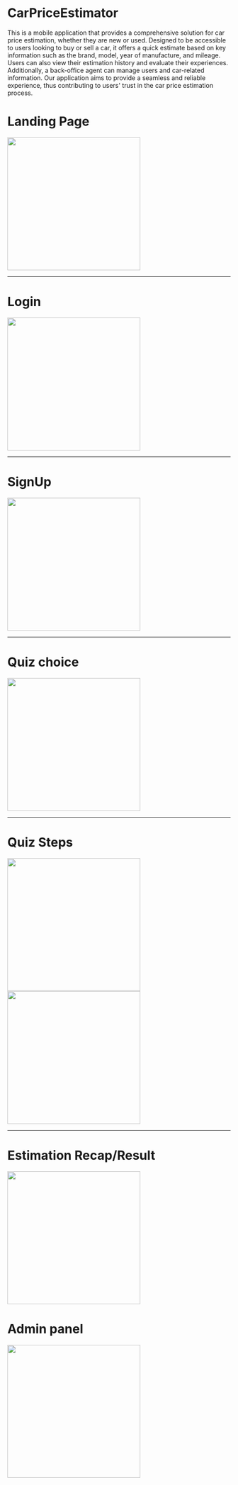 # CarPriceEstimator

This is a mobile application that provides a comprehensive solution for car price estimation, whether they are new or used. Designed to be accessible to users looking to buy or sell a car, it offers a quick estimate based on key information such as the brand, model, year of manufacture, and mileage. Users can also view their estimation history and evaluate their experiences. Additionally, a back-office agent can manage users and car-related information. Our application aims to provide a seamless and reliable experience, thus contributing to users' trust in the car price estimation process.


# Landing Page
<img src="https://github.com/SiwarBaccouche/CarPriceEstimator/assets/109704023/08d03aa1-d8f0-4b40-a69e-10bc5d5bddfa" width="300">

---

# Login
<img src="https://github.com/SiwarBaccouche/CarPriceEstimator/assets/109704023/62e95004-0ee1-440a-961d-2fdb682761bc" width="300">

---

# SignUp
<img src="https://github.com/SiwarBaccouche/CarPriceEstimator/assets/109704023/a23d1eb1-2d5f-46d9-b1bd-5834244b35f8" width="300">

---

# Quiz choice
<img src="https://github.com/SiwarBaccouche/CarPriceEstimator/assets/109704023/2b1aaefb-2f96-40ef-af59-c64f58a58b39" width="300">

---

# Quiz Steps
<img src="https://github.com/SiwarBaccouche/CarPriceEstimator/assets/109704023/f85a12cb-5285-4da9-8090-7fd30ce84c24" width="300">
<img src="https://github.com/SiwarBaccouche/CarPriceEstimator/assets/109704023/b29d94d4-9962-46b9-a33f-9c7b4393780b" width="300">

---

# Estimation Recap/Result
<img src="https://github.com/SiwarBaccouche/CarPriceEstimator/assets/109704023/ca108f43-d232-42e5-a99e-dc54cfb8c754" width="300">


# Admin panel
<img src="https://github.com/SiwarBaccouche/CarPriceEstimator/assets/109704023/f820a588-99d4-40eb-94d4-b471ae4bc70f" width="300">
